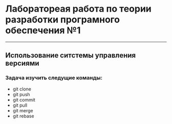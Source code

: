 # Лаборатореая работа по теории разработки програмного обеспечения №1 
____
## Использование ситстемы управления версиями

### Задача изучить следущие команды:

- git clone 
- git push 
- git commit 
- git pull 
- git merge
- git rebase
